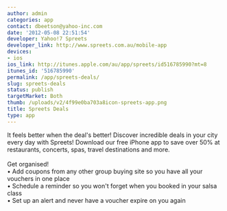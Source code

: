 ```yaml
---
author: admin
categories: app
contact: dbeetson@yahoo-inc.com
date: '2012-05-08 22:51:54'
developer: Yahoo!7 Spreets
developer_link: http://www.spreets.com.au/mobile-app
devices: 
- ios
ios_link: http://itunes.apple.com/au/app/spreets/id516785990?mt=8
itunes_id: '516785990'
permalink: /app/spreets-deals/
slug: spreets-deals
status: publish
targetMarket: Both
thumb: /uploads/v2/4f99e0ba703a8icon-spreets-app.png
title: Spreets Deals
type: app
---
```


It feels better when the deal's better! Discover incredible deals in your city every day with Spreets! Download our free iPhone app to save over 50% at restaurants, concerts, spas, travel destinations and more.<br />
<br />
Get organised!<br />
• Add coupons from any other group buying site so you have all your vouchers in one place<br />
• Schedule a reminder so you won't forget when you booked in your salsa class<br />
• Set up an alert and never have a voucher expire on you again